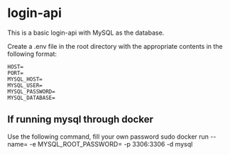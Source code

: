 # login-api
This is a basic login-api with MySQL as the database.

Create a .env file in the root directory with the appropriate contents in the following format:
```
HOST=
PORT=
MYSQL_HOST=
MYSQL_USER=
MYSQL_PASSWORD=
MYSQL_DATABASE= 
```

## If running mysql through docker 
Use the following command, fill your own password 
sudo docker run --name=<any-name> -e MYSQL_ROOT_PASSWORD=<your-password> -p 3306:3306 -d mysql

